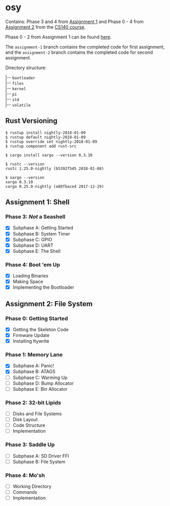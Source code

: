 # osy
Contains:
Phase 3 and 4 from [Assignment 1](https://cs140e.sergio.bz/assignments/1-shell/) and Phase 0 - 4 from [Assignment 2](https://cs140e.sergio.bz/assignments/2-fs/) from the [CS140 course](https://cs140e.sergio.bz/).

Phase 0 - 2 from Assignment 1 can be found [here](https://github.com/rrybarczyk/shelly).

The `assignment-1` branch contains the completed code for first assignment, and the `assignment-2` branch contains the completed code for second assignment.

Directory structure:

|-- `bootloader`  
|-- `files`  
|-- `kernel`  
|-- `pi`  
|-- `std`  
|-- `volatile`  

## Rust Versioning
```
$ rustup install nightly-2018-01-09
$ rustup default nightly-2018-01-09
$ rustup override set nightly-2018-01-09
$ rustup component add rust-src

$ cargo install xargo --version 0.3.10

$ rustc --version
rustc 1.25.0-nightly (b5392f545 2018-01-08)

$ xargo --version
xargo 0.3.10
cargo 0.25.0-nightly (a88fbace4 2017-12-29)
```

## Assignment 1: Shell

### Phase 3: *Not* a Seashell
- [x] Subphase A: Getting Started
- [x] Subphase B: System Timer
- [x] Subphase C: GPIO
- [x] Subphase D: UART
- [x] Subphase E: The Shell
     
### Phase 4: Boot 'em Up
- [x] Loading Binaries
- [x] Making Space
- [x] Implementing the Bootloader

## Assignment 2: File System

### Phase 0: Getting Started
- [x] Getting the Skeleton Code
- [x] Firmware Update
- [x] Installing ttywrite

### Phase 1: Memory Lane
- [x] Subphase A: Panic!
- [x] Subphase B: ATAGS
- [ ] Subphase C: Warming Up
- [ ] Subphase D: Bump Allocator
- [ ] Subphase E: Bin Allocator

### Phase 2: 32-bit Lipids
- [ ] Disks and File Systems
- [ ] Disk Layout
- [ ] Code Structure
- [ ] Implementation

### Phase 3: Saddle Up
- [ ] Subphase A: SD Driver FFI
- [ ] Subphase B: File System

### Phase 4: Mo'sh
- [ ] Working Directory
- [ ] Commands
- [ ]  Implementation
